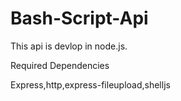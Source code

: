 # Bash-Script-Api

This api is devlop in node.js.

Required Dependencies 

Express,http,express-fileupload,shelljs
